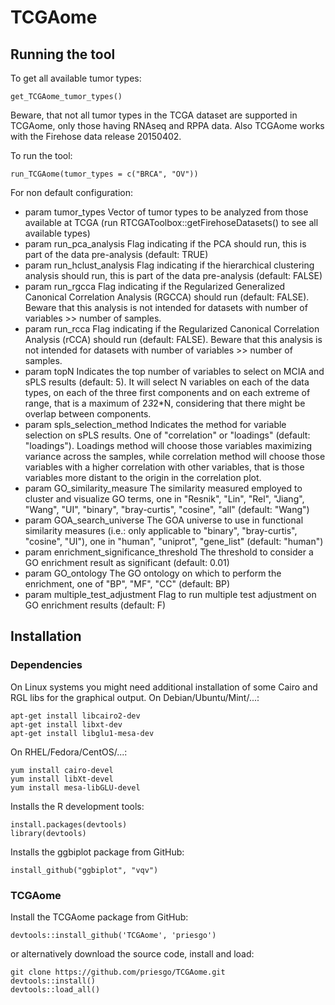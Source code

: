 # TCGAome

## Running the tool
To get all available tumor types:
```
get_TCGAome_tumor_types()
```
Beware, that not all tumor types in the TCGA dataset are supported in TCGAome, only those having RNAseq and RPPA data. Also TCGAome works with the Firehose data release 20150402.

To run the tool:
```
run_TCGAome(tumor_types = c("BRCA", "OV"))
```

For non default configuration:

- param tumor_types Vector of tumor types to be analyzed from those available at TCGA (run RTCGAToolbox::getFirehoseDatasets() to see all available types)
- param run_pca_analysis Flag indicating if the PCA should run, this is part of the data pre-analysis (default: TRUE)
- param run_hclust_analysis Flag indicating if the hierarchical clustering analysis should run, this is part of the data pre-analysis (default: FALSE)
- param run_rgcca Flag indicating if the Regularized Generalized Canonical Correlation Analysis (RGCCA) should run (default: FALSE). Beware that this analysis is not intended for datasets with number of variables >> number of samples.
- param run_rcca Flag indicating if the Regularized Canonical Correlation Analysis (rCCA) should run (default: FALSE). Beware that this analysis is not intended for datasets with number of variables >> number of samples.
- param topN Indicates the top number of variables to select on MCIA and sPLS results (default: 5). It will select N variables on each of the data types, on each of the three first components and on each extreme of range, that is a maximum of 2*3*2*N, considering that there might be overlap between components.
- param spls_selection_method Indicates the method for variable selection on sPLS results. One of "correlation" or "loadings" (default: "loadings"). Loadings method will choose those variables maximizing variance across the samples, while correlation method will choose those variables with a higher correlation with other variables, that is those variables more distant to the origin in the correlation plot.
- param GO_similarity_measure The similarity measured employed to cluster and visualize GO terms, one in "Resnik", "Lin", "Rel", "Jiang", "Wang", "UI", "binary", "bray-curtis", "cosine", "all" (default: "Wang")
- param GOA_search_universe The GOA universe to use in functional similarity measures (i.e.: only applicable to "binary", "bray-curtis", "cosine", "UI"), one in "human", "uniprot", "gene_list" (default: "human")
- param enrichment_significance_threshold The threshold to consider a GO enrichment result as significant (default: 0.01)
- param GO_ontology The GO ontology on which to perform the enrichment, one of "BP", "MF", "CC" (default: BP)
- param multiple_test_adjustment Flag to run multiple test adjustment on GO enrichment results (default: F)


## Installation

### Dependencies

On Linux systems you might need additional installation of some Cairo and RGL libs for the graphical output. 
On Debian/Ubuntu/Mint/...:
```
apt-get install libcairo2-dev
apt-get install libxt-dev
apt-get install libglu1-mesa-dev
```
On RHEL/Fedora/CentOS/...:
```
yum install cairo-devel
yum install libXt-devel
yum install mesa-libGLU-devel
```

Installs the R development tools:
```
install.packages(devtools)
library(devtools)
```

Installs the ggbiplot package from GitHub:
```
install_github("ggbiplot", "vqv")
```

### TCGAome

Install the TCGAome package from GitHub:
```
devtools::install_github('TCGAome', 'priesgo')
```

or alternatively download the source code, install and load:
```
git clone https://github.com/priesgo/TCGAome.git
devtools::install()
devtools::load_all()
```

